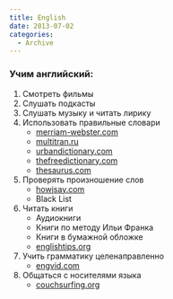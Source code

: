 ```yaml
---
title: English
date: 2013-07-02
categories:
  - Archive
---
```


### Учим английский:
  1. Смотреть фильмы
  2. Слушать подкасты
  3. Слушать музыку и читать лирику
  4. Использовать правильные словари 
      * [merriam-webster.com](http://www.merriam-webster.com/)
      * [multitran.ru](http://www.multitran.ru/)
      * [urbandictionary.com](http://www.urbandictionary.com/)
      * [thefreedictionary.com](http://www.thefreedictionary.com/)
      * [thesaurus.com](http://thesaurus.com/)
  5. Проверять произношение слов 
      * [howjsay.com](http://www.howjsay.com/)
      * Black List
  6. Читать книги 
      * Аудиокниги
      * Книги по методу Ильи Франка
      * Книги в бумажной обложке
      * [englishtips.org](http://englishtips.org/)
  7. Учить грамматику целенаправленно 
      * [engvid.com](http://www.engvid.com/)
  8. Общаться с носителями языка 
      * [couchsurfing.org](https://www.couchsurfing.org/)

